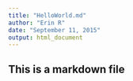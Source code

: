 ```yaml
---
title: "HelloWorld.md"
author: "Erin R"
date: "September 11, 2015"
output: html_document
---
```


## This is a markdown file
